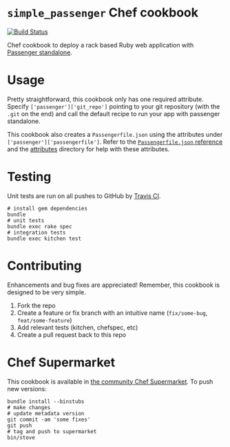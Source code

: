# `simple_passenger` Chef cookbook

[![Build Status](https://travis-ci.org/atheiman/simple-passenger-cookbook.svg?branch=master)](https://travis-ci.org/atheiman/simple-passenger-cookbook)

Chef cookbook to deploy a rack based Ruby web application with
[Passenger standalone](https://www.phusionpassenger.com/library/config/standalone/).

# Usage

Pretty straightforward, this cookbook only has one required attribute. Specify
`['passenger']['git_repo']` pointing to your git repository (with the `.git` on the end) and call
the default recipe to run your app with passenger standalone.

This cookbook also creates a `Passengerfile.json` using the attributes under
`['passenger']['passengerfile']`. Refer to the
[`Passengerfile.json` reference](https://www.phusionpassenger.com/library/config/standalone/reference/)
and the [attributes](./attributes/) directory for help with these attributes.

# Testing

Unit tests are run on all pushes to GitHub by [Travis CI](https://travis-ci.org/atheiman/simple-passenger-cookbook).

```shell
# install gem dependencies
bundle
# unit tests
bundle exec rake spec
# integration tests
bundle exec kitchen test
```

# Contributing

Enhancements and bug fixes are appreciated! Remember, this cookbook is designed to be very simple.

1. Fork the repo
1. Create a feature or fix branch with an intuitive name (`fix/some-bug`, `feat/some-feature`)
1. Add relevant tests (kitchen, chefspec, etc)
1. Create a pull request back to this repo

# Chef Supermarket

This cookbook is available in [the community Chef Supermarket](https://supermarket.chef.io/cookbooks/simple_passenger). To push new versions:

```shell
bundle install --binstubs
# make changes
# update metadata version
git commit -am 'some fixes'
git push
# tag and push to supermarket
bin/stove
```
